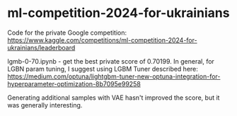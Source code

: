 # ml-competition-2024-for-ukrainians

Code for the private Google competition: https://www.kaggle.com/competitions/ml-competition-2024-for-ukrainians/leaderboard

lgmb-0-70.ipynb - get the best private score of 0.70199. In general, for LGBN param tuning, I suggest using LGBM Tuner described here: https://medium.com/optuna/lightgbm-tuner-new-optuna-integration-for-hyperparameter-optimization-8b7095e99258

Generating additional samples with VAE hasn't improved the score, but it was generally interesting.

